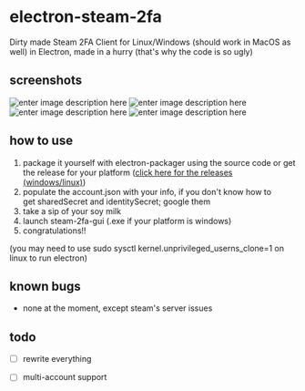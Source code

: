 
# electron-steam-2fa
Dirty made Steam 2FA Client for Linux/Windows (should work in MacOS as well) in Electron, made in a hurry (that's why the code is so ugly)

## screenshots
![enter image description here](https://i.imgur.com/7BdQDvm.png)
![enter image description here](https://i.imgur.com/1iww0LE.png)
![enter image description here](https://i.imgur.com/56Cz4bC.png)
![enter image description here](https://i.imgur.com/lhikvMw.png)

## how to use

 1. package it yourself with electron-packager using the source code or
    get the release for your platform ([click here for the releases (windows/linux)](https://github.com/srg-n/electron-steam-2fa/releases))
 2. populate the account.json with your info, if you don't know how to  
    get sharedSecret and identitySecret; google them
 3. take a sip of your soy milk
 4. launch steam-2fa-gui (.exe if your platform is windows)
 5. congratulations!!
 
 (you may need to use sudo sysctl kernel.unprivileged_userns_clone=1 on linux to run electron)

## known bugs

 - none at the moment, except steam's server issues

## todo
 - [ ] rewrite everything
 - [ ] multi-account support

